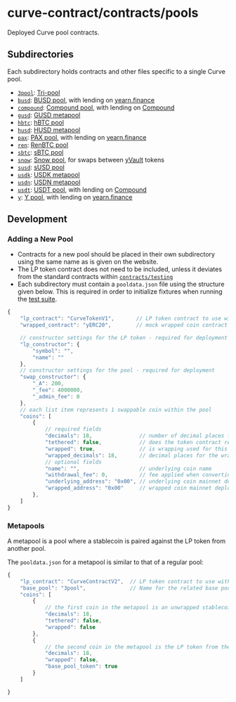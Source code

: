 # curve-contract/contracts/pools

Deployed Curve pool contracts.

## Subdirectories

Each subdirectory holds contracts and other files specific to a single Curve pool.

* [`3pool`](3pool): [Tri-pool](https://www.curve.fi/3pool)
* [`busd`](busd): [BUSD pool](https://www.curve.fi/busd), with lending on [yearn.finance](https://yearn.finance/)
* [`compound`](compound): [Compound pool](https://www.curve.fi/compound), with lending on [Compound](https://compound.finance/)
* [`gusd`](3pool): [GUSD metapool](https://www.curve.fi/gusd)
* [`hbtc`](hbtc): [hBTC pool](https://www.curve.fi/hbtc)
* [`husd`](3pool): [HUSD metapool](https://www.curve.fi/husd)
* [`pax`](pax): [PAX pool](https://www.curve.fi/pax), with lending on [yearn.finance](https://yearn.finance/)
* [`ren`](ren): [RenBTC pool](https://www.curve.fi/ren)
* [`sbtc`](sbtc): [sBTC pool](https://www.curve.fi/sbtc)
* [`snow`](snow): [Snow pool](https://www.curve.fi/snow), for swaps between [yVault](https://feel-the-yearn.app/vaults) tokens
* [`susd`](susd): [sUSD pool](https://www.curve.fi/susdv2)
* [`usdk`](3pool): [USDK metapool](https://www.curve.fi/usdk)
* [`usdn`](3pool): [USDN metapool](https://www.curve.fi/usdn)
* [`usdt`](usdt): [USDT pool](https://www.curve.fi/usdt), with lending on [Compound](https://compound.finance/)
* [`y`](y): [Y pool](https://www.curve.fi/y), with lending on [yearn.finance](https://yearn.finance/)

## Development

### Adding a New Pool

* Contracts for a new pool should be placed in their own subdirectory using the same name as is given on the website.
* The LP token contract does not need to be included, unless it deviates from the standard contracts within [`contracts/testing`](../testing)
* Each subdirectory must contain a `pooldata.json` file using the structure given below. This is required in order to initialize fixtures when running the [test suite](../../tests).

```js
{
    "lp_contract": "CurveTokenV1",       // LP token contract to use with this pool, from `contracts/tokens`
    "wrapped_contract": "yERC20",        // mock wrapped coin contract to use, from `contracts/testing`

    // constructor settings for the LP token - required for deployment
    "lp_constructor": {
        "symbol": "",
        "name": ""
    },
    // constructor settings for the pool - required for deployment
    "swap_constructor": {
        "_A": 200,
        "_fee": 4000000,
        "_admin_fee": 0
    },
    // each list item represents 1 swappable coin within the pool
    "coins": [
        {
            // required fields
            "decimals": 18,               // number of decimal places for the underlying coin
            "tethered": false,            // does the token contract return `None` on a successful transfer/approve?
            "wrapped": true,              // is wrapping used for this coin?
            "wrapped_decimals": 18,       // decimal places for the wrapped coin - can be omitted if wrapped == false
            // optional fields
            "name": "",                   // underlying coin name
            "withdrawal_fee": 0,          // fee applied when converting wrapped to underlying, expressed in bps
            "underlying_address": "0x00", // underlying coin mainnet deployment address, used in forked tests
            "wrapped_address": "0x00"     // wrapped coin mainnet deployment address
        },
    ]
}
```

### Metapools

A metapool is a pool where a stablecoin is paired against the LP token from another pool.

The `pooldata.json` for a metapool is similar to that of a regular pool:

```js
{
    "lp_contract": "CurveContractV2",  // LP token contract to use with this pool, from `contracts/tokens`
    "base_pool": "3pool",              // Name for the related base pool
    "coins": [
        {
            // the first coin in the metapool is an unwrapped stablecoin
            "decimals": 18,
            "tethered": false,
            "wrapped": false
        },
        {
            // the second coin in the metapool is the LP token from the base pool
            "decimals": 18,
            "wrapped": false,
            "base_pool_token": true
        }
    ]

}
```

